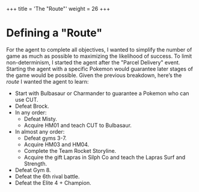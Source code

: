 +++
title = 'The "Route"'
weight = 26
+++

# Defining a "Route"

For the agent to complete all objectives, I wanted to simplify the number of game as much as possible to maximizing the likelihood of success. To limit non-determinism, I started the agent after the "Parcel Delivery" event. Starting the agent with a specific Pokemon would guarantee later stages of the game would be possible. Given the previous breakdown, here’s the *route* I wanted the agent to learn:

* Start with Bulbasaur or Charmander to guarantee a Pokemon who can use CUT. 
* Defeat Brock.
* In any order:  
  * Defeat Misty. 
  * Acquire HM01 and teach CUT to Bulbasaur.
* In almost any order:  
  * Defeat gyms 3-7.
  * Acquire HM03 and HM04.
  * Complete the Team Rocket Storyline.
  * Acquire the gift Lapras in Silph Co and teach the Lapras Surf and Strength.
* Defeat Gym 8.  
* Defeat the 6th rival battle.
* Defeat the Elite 4 + Champion.